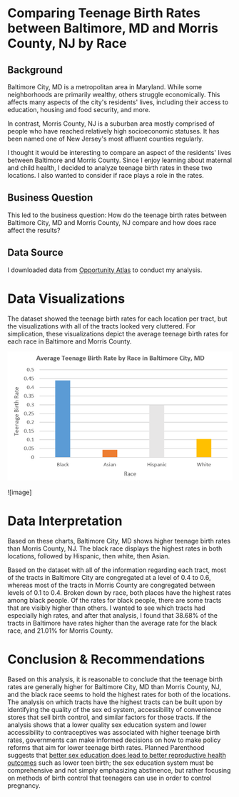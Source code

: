 # Comparing Teenage Birth Rates between Baltimore, MD and Morris County, NJ by Race 

## Background 

Baltimore City, MD is a metropolitan area in Maryland. While some neighborhoods are primarily wealthy, others struggle economically. This affects many aspects of the city's residents' lives, including their access to education, housing and food security, and more.

In contrast, Morris County, NJ is a suburban area mostly comprised of people who have reached relatively high socioeconomic statuses. It has been named one of New Jersey's most affluent counties regularly. 

I thought it would be interesting to compare an aspect of the residents' lives between Baltimore and Morris County. Since I enjoy learning about maternal and child health, I decided to analyze teenage birth rates in these two locations. I also wanted to consider if race plays a role in the rates. 

## Business Question 

This led to the business question: How do the teenage birth rates between Baltimore City, MD and Morris County, NJ compare and how does race affect the results? 

## Data Source 

I downloaded data from [Opportunity Atlas](https://www.opportunityatlas.org/) to conduct my analysis. 

# Data Visualizations 

The dataset showed the teenage birth rates for each location per tract, but the visualizations with all of the tracts looked very cluttered. For simplication, these visualizations depict the average teenage birth rates for each race in Baltimore and Morris County. 

![image](bmore-new-chart.png)

![image]

# Data Interpretation

Based on these charts, Baltimore City, MD shows higher teenage birth rates than Morris County, NJ. The black race displays the highest rates in both locations, followed by Hispanic, then white, then Asian. 

Based on the dataset with all of the information regarding each tract, most of the tracts in Baltimore City are congregated at a level of 0.4 to 0.6, whereas most of the tracts in Morris County are congregated between levels of 0.1 to 0.4. Broken down by race, both places have the highest rates among black people. Of the rates for black people, there are some tracts that are visibly higher than others. I wanted to see which tracts had especially high rates, and after that analysis, I found that 38.68% of the tracts in Baltimore have rates higher than the average rate for the black race, and 21.01% for Morris County. 						

# Conclusion & Recommendations 
Based on this analysis, it is reasonable to conclude that the teenage birth rates are generally higher for Baltimore City, MD than Morris County, NJ, and the black race seems to hold the highest rates for both of the locations. The analysis on which tracts have the highest tracts can be built upon by identifying the quality of the sex ed system, accessibility of convenience stores that sell birth control, and similar factors for those tracts. If the analysis shows that a lower quality sex education system and lower accessibility to contraceptives was associated with higher teenage birth rates, governments can make informed decisions on how to make policy reforms that aim for lower teenage birth rates. Planned Parenthood suggests that [better sex education does lead to better reproductive health outcomes](https://www.plannedparenthood.org/files/6813/9611/7632/Reducing_Teen_Pregnancy.pdf) such as lower teen birth; the sex education system must be comprehensive and not simply emphasizing abstinence, but rather focusing on methods of birth control that teenagers can use in order to control pregnancy. 
